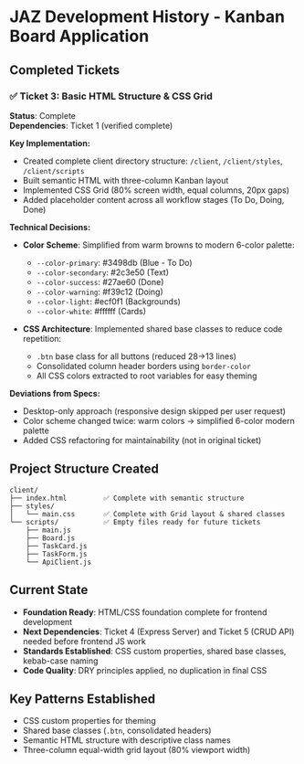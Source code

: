 # JAZ Development History - Kanban Board Application

## Completed Tickets

### ✅ Ticket 3: Basic HTML Structure & CSS Grid
**Status**: Complete  
**Dependencies**: Ticket 1 (verified complete)

**Key Implementation:**
- Created complete client directory structure: `/client`, `/client/styles`, `/client/scripts`
- Built semantic HTML with three-column Kanban layout
- Implemented CSS Grid (80% screen width, equal columns, 20px gaps)
- Added placeholder content across all workflow stages (To Do, Doing, Done)

**Technical Decisions:**
- **Color Scheme**: Simplified from warm browns to modern 6-color palette:
  - `--color-primary`: #3498db (Blue - To Do)
  - `--color-secondary`: #2c3e50 (Text)  
  - `--color-success`: #27ae60 (Done)
  - `--color-warning`: #f39c12 (Doing)
  - `--color-light`: #ecf0f1 (Backgrounds)
  - `--color-white`: #ffffff (Cards)

- **CSS Architecture**: Implemented shared base classes to reduce code repetition:
  - `.btn` base class for all buttons (reduced 28→13 lines)
  - Consolidated column header borders using `border-color`
  - All CSS colors extracted to root variables for easy theming

**Deviations from Specs:**
- Desktop-only approach (responsive design skipped per user request)
- Color scheme changed twice: warm colors → simplified 6-color modern palette
- Added CSS refactoring for maintainability (not in original ticket)

## Project Structure Created
```
client/
├── index.html         ✅ Complete with semantic structure
├── styles/
│   └── main.css       ✅ Complete with Grid layout & shared classes
└── scripts/           ✅ Empty files ready for future tickets
    ├── main.js
    ├── Board.js
    ├── TaskCard.js
    ├── TaskForm.js
    └── ApiClient.js
```

## Current State
- **Foundation Ready**: HTML/CSS foundation complete for frontend development
- **Next Dependencies**: Ticket 4 (Express Server) and Ticket 5 (CRUD API) needed before frontend JS work
- **Standards Established**: CSS custom properties, shared base classes, kebab-case naming
- **Code Quality**: DRY principles applied, no duplication in final CSS

## Key Patterns Established
- CSS custom properties for theming
- Shared base classes (`.btn`, consolidated headers)
- Semantic HTML structure with descriptive class names
- Three-column equal-width grid layout (80% viewport width)